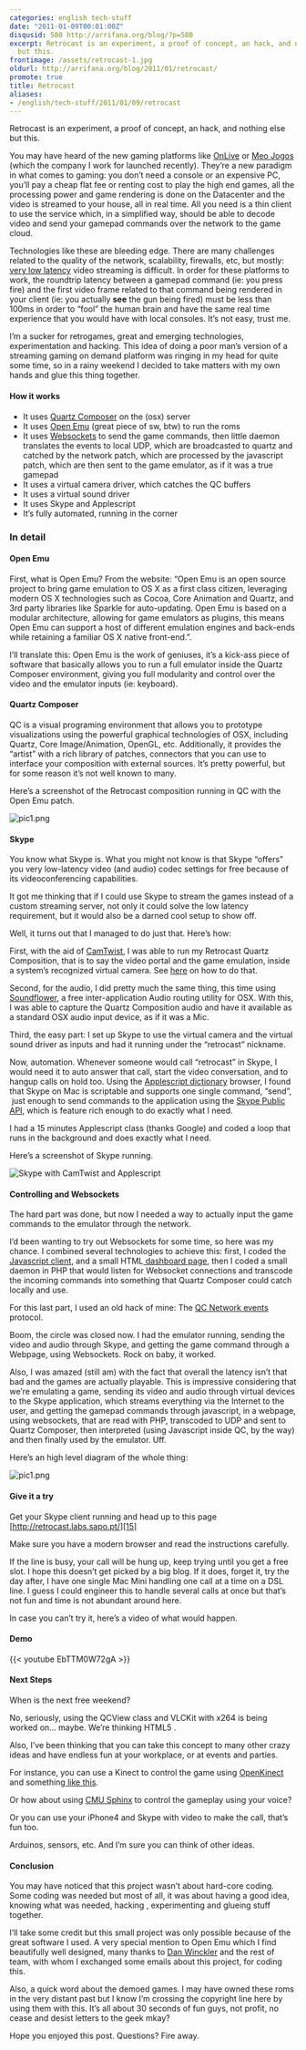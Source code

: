 ```yaml
---
categories: english tech-stuff
date: "2011-01-09T00:01:00Z"
disqusid: 580 http://arrifana.org/blog/?p=580
excerpt: Retrocast is an experiment, a proof of concept, an hack, and nothing else
  but this.
frontimage: /assets/retrocast-1.jpg
oldurl: http://arrifana.org/blog/2011/01/retrocast/
promote: true
title: Retrocast
aliases:
- /english/tech-stuff/2011/01/09/retrocast
---
```


Retrocast is an experiment, a proof of concept, an hack, and nothing else but this.

You may have heard of the new gaming platforms like [OnLive][1] or [Meo Jogos][2] (which the company I work for launched recently). They’re a new paradigm in what comes to gaming: you don’t need a console or an expensive PC, you’ll pay a cheap flat fee or renting cost to play the high end games, all the processing power and game rendering is done on the Datacenter and the video is streamed to your house, all in real time. All you need is a thin client to use the service which, in a simplified way, should be able to decode video and send your gamepad commands over the network to the game cloud.

Technologies like these are bleeding edge. There are many challenges related to the quality of the network, scalability, firewalls, etc, but mostly: [very low latency][3] video streaming is difficult. In order for these platforms to work, the roundtrip latency between a gamepad command (ie: you press fire) and the first video frame related to that command being rendered in your client (ie: you actually **see** the gun being fired) must be less than 100ms in order to “fool” the human brain and have the same real time experience that you would have with local consoles. It’s not easy, trust me.

I’m a sucker for retrogames, great and emerging technologies, experimentation and hacking. This idea of doing a poor man’s version of a streaming gaming on demand platform was ringing in my head for quite some time, so in a rainy weekend I decided to take matters with my own hands and glue this thing together.

#### How it works

 * It uses [Quartz Composer][4] on the (osx) server
 * It uses [Open Emu][5] (great piece of sw, btw) to run the roms
 * It uses [Websockets][6] to send the game commands, then little daemon translates the events to local UDP, which are broadcasted to quartz and catched by the network patch, which are processed by the javascript patch, which are then sent to the game emulator, as if it was a true gamepad
 * It uses a virtual camera driver, which catches the QC buffers
 * It uses a virtual sound driver
 * It uses Skype and Applescript
 * It’s fully automated, running in the corner

### In detail

#### Open Emu

First, what is Open Emu? From the website: “Open Emu is an open source project to bring game emulation to OS X as a first class citizen, leveraging modern OS X technologies such as Cocoa, Core Animation and Quartz, and 3rd party libraries like Sparkle for auto-updating. Open Emu is based on a modular architecture, allowing for game emulators as plugins, this means Open Emu can support a host of different emulation engines and back-ends while retaining a familiar OS X native front-end.”.

I’ll translate this: Open Emu is the work of geniuses, it’s a kick-ass piece of software that basically allows you to run a full emulator inside the Quartz Composer environment, giving you full modularity and control over the video and the emulator inputs (ie: keyboard).

#### Quartz Composer

QC is a visual programing environment that allows you to prototype visualizations using the powerful graphical technologies of OSX, including Quartz, Core Image/Animation, OpenGL, etc. Additionally, it provides the “artist” with a rich library of patches, connectors that you can use to interface your composition with external sources. It’s pretty powerful, but for some reason it’s not well known to many.

Here’s a screenshot of the Retrocast composition running in QC with the Open Emu patch.

![pic1.png](/assets/retrocast-1.jpg "pic1.png")

#### Skype

You know what Skype is. What you might not know is that Skype “offers” you very low-latency video (and audio) codec settings for free because of its videoconferencing capabilities.

It got me thinking that if I could use Skype to stream the games instead of a custom streaming server, not only it could solve the low latency requirement, but it would also be a darned cool setup to show off.

Well, it turns out that I managed to do just that. Here’s how:

First, with the aid of [CamTwist][7], I was able to run my Retrocast Quartz Composition, that is to say the video portal and the game emulation, inside a system’s recognized virtual camera. See [here][8] on how to do that.

Second, for the audio, I did pretty much the same thing, this time using [Soundflower][9], a free inter-application Audio routing utility for OSX. With this, I was able to capture the Quartz Composition audio and have it available as a standard OSX audio input device, as if it was a Mic.

Third, the easy part: I set up Skype to use the virtual camera and the virtual sound driver as inputs and had it running under the “retrocast” nickname.

Now, automation. Whenever someone would call “retrocast” in Skype, I would need it to auto answer that call, start the video conversation, and to hangup calls on hold too. Using the [Applescript dictionary][10] browser, I found that Skype on Mac is scriptable and supports one single command, “send”,  just enough to send commands to the application using the [Skype Public API][11], which is feature rich enough to do exactly what I need.

I had a 15 minutes Applescript class (thanks Google) and coded a loop that runs in the background and does exactly what I need.

Here’s a screenshot of Skype running.

![Skype with CamTwist and Applescript](/assets/retrocast-2.jpg "Skype with CamTwist and Applescript")

#### Controlling and Websockets

The hard part was done, but now I needed a way to actually input the game commands to the emulator through the network.

I’d been wanting to try out Websockets for some time, so here was my chance. I combined several technologies to achieve this: first, I coded the [Javascript client][12], and a small HTML[ dashboard page][13], then I coded a small daemon in PHP that would listen for Websocket connections and transcode the incoming commands into something that Quartz Composer could catch locally and use.

For this last part, I used an old hack of mine: The [QC Network events][14] protocol.

Boom, the circle was closed now. I had the emulator running, sending the video and audio through Skype, and getting the game command through a Webpage, using Websockets. Rock on baby, it worked.

Also, I was amazed (still am) with the fact that overall the latency isn’t that bad and the games are actually playable. This is impressive considering that we’re emulating a game, sending its video and audio through virtual devices to the Skype application, which streams everything via the Internet to the user, and getting the gamepad commands through javascript, in a webpage, using websockets, that are read with PHP, transcoded to UDP and sent to Quartz Composer, then interpreted (using Javascript inside QC, by the way) and then finally used by the emulator. Uff.

Here’s an high level diagram of the whole thing:

![pic1.png](/assets/retrocast-3.jpg "pic1.png")

#### Give it a try

Get your Skype client running and head up to this page [http://retrocast.labs.sapo.pt/][15]

Make sure you have a modern browser and read the instructions carefully.

If the line is busy, your call will be hung up, keep trying until you get a free slot. I hope this doesn’t get picked by a big blog. If it does, forget it, try the day after, I have one single Mac Mini handling one call at a time on a DSL line. I guess I could engineer this to handle several calls at once but that’s not fun and time is not abundant around here.

In case you can’t try it, here’s a video of what would happen.

#### Demo

{{< youtube EbTTM0W72gA >}}

#### Next Steps

When is the next free weekend?

No, seriously, using the QCView class and VLCKit with x264 is being worked on… maybe. We’re thinking HTML5 .

Also, I’ve been thinking that you can take this concept to many other crazy ideas and have endless fun at your workplace, or at events and parties.

For instance, you can use a Kinect to control the game using [OpenKinect][16] and something[ like this][17].

Or how about using [CMU Sphinx][18] to control the gameplay using your voice?

Or you can use your iPhone4 and Skype with video to make the call, that’s fun too.

Arduinos, sensors, etc. And I’m sure you can think of other ideas.

#### Conclusion

You may have noticed that this project wasn’t about hard-core coding. Some coding was needed but most of all, it was about having a good idea, knowing what was needed, hacking , experimenting and glueing stuff together.

I’ll take some credit but this small project was only possible because of the great software I used. A very special mention to Open Emu which I find beautifully well designed, many thanks to [Dan Winckler][19] and the rest of team, with whom I exchanged some emails about this project, for coding this.

Also, a quick word about the demoed games. I may have owned these roms in the very distant past but I know I’m crossing the copyright line here by using them with this. It’s all about 30 seconds of fun guys, not profit, no cease and desist letters to the geek mkay?

Hope you enjoyed this post. Questions? Fire away.


[1]: http://www.onlive.com/
[2]: http://jogos.meo.pt/
[3]: http://x264dev.multimedia.cx/archives/249
[4]: http://developer.apple.com/graphicsimaging/quartz/quartzcomposer.html
[5]: http://openemu.org/
[6]: http://en.wikipedia.org/wiki/WebSockets
[7]: http://allocinit.com/index.php?title=CamTwist
[8]: http://allocinit.com/index.php?title=CamTwist.QCInstructions
[9]: http://cycling74.com/products/soundflower/
[10]: http://developer.apple.com/library/mac//AppleScript/Conceptual/AppleScriptX/Concepts/work_with_as.html%23//apple_ref/doc/uid/TP40001568-1153006
[11]: http://developer.skype.com/accessories
[12]: http://retrocast.labs.sapo.pt/retrocast.js
[13]: http://retrocast.labs.sapo.pt/
[14]: http://arrifana.org/blog/2007/11/leopards-quartz-composer-and-network-events/
[15]: http://retrocast.labs.sapo.pt/
[16]: http://openkinect.org/wiki/Main_Page
[17]: https://github.com/stoulouse/Quartz-Composer-Open-Kinect-Plugin
[18]: http://cmusphinx.sourceforge.net/
[19]: http://danwinckler.com/
